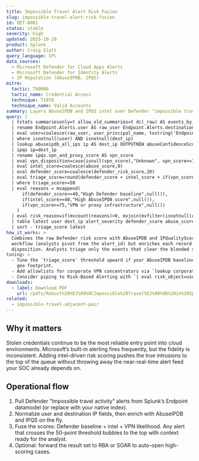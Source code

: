 ```yaml
---
title: Impossible Travel Alert Risk Fusion
slug: impossible-travel-alert-risk-fusion
id: DET-0001
status: stable
severity: high
updated: 2025-10-20
product: Splunk
author: Craig Glatt
query_language: SPL
data_sources:
  - Microsoft Defender for Cloud Apps Alerts
  - Microsoft Defender for Identity Alerts
  - IP Reputation (AbuseIPDB, IPQS)
mitre:
  tactic: TA0006
  tactic_name: Credential Access
  technique: T1078
  technique_name: Valid Accounts
summary: Layers AbuseIPDB and IPQS intel over Defender "impossible travel" alerts to prioritize the sign-ins most likely tied to stolen credentials.
query: |
  | tstats summariesonly=t allow_old_summaries=t dc(_raw) AS events_by_alert earliest(_time) AS earliest latest(_time) AS latest values(alert_type) AS alert_type values(alert_display_name) AS alert_display_name from datamodel=Endpoint.Endpoint_Alerts where nodename=Endpoint.Alerts ("alert_type"="Impossible travel activity" OR alert_display_name IN ("Impossible travel activity","Impossible travel"))
  | rename Endpoint.Alerts.user AS raw_user Endpoint.Alerts.destination_ip AS dest_ip Endpoint.Alerts.risk_score AS defender_risk_score Endpoint.Alerts.alert_severity AS alert_severity Endpoint.Alerts.alert_id AS alert_id
  | eval user=coalesce(raw_user, user_principal_name, tostring('Endpoint.Alerts'.userPrincipalName,""), tostring('Endpoint.Alerts'.user,""))
  | where isnotnull(user) AND isnotnull(dest_ip)
  | lookup abuseipdb_all_ips ip AS dest_ip OUTPUTNEW abuseConfidenceScore AS abuse_score
  | ipqs ip=dest_ip
  | rename ipqs.vpn_and_proxy_score AS vpn_score
  | eval vpn_disposition=case(isnull(vpn_score),"Unknown", vpn_score>=75,"Likely VPN/Proxy", true(),"Low VPN likelihood")
  | eval intel_score=coalesce(abuse_score,0)
  | eval defender_score=coalesce(defender_risk_score,20)
  | eval triage_score=round(defender_score + intel_score + if(vpn_score>=75,25,0),0)
  | where triage_score>=50
  | eval reasons = mvappend(
      if(defender_score>=40,"High Defender baseline",null()),
      if(intel_score>=40,"High AbuseIPDB score",null()),
      if(vpn_score>=75,"VPN or proxy infrastructure",null())
    )
  | eval risk_reason=if(mvcount(reasons)>0, mvjoin(mvfilter(isnotnull(reasons)),"; "), "Impossible travel with credible IP risk")
  | table latest user dest_ip alert_severity defender_score abuse_score vpn_score vpn_disposition triage_score alert_id risk_reason
  | sort - triage_score latest
how_it_works: >
  Combines the raw Defender risk score with AbuseIPDB and IPQualityScore telemetry. The search keeps the alert-centric
  workflow (analysts pivot from the alert_id) but enriches each record with IP reputation confidence and a VPN
  disposition. Analysts triage only the events that clear the blended score of 50.
tuning: >
  - Tune the `triage_score` threshold upward if your AbuseIPDB baseline is noisy; 60 is typical for customers with broad
    geo footprint.  
  - Add allowlists for corporate VPN concentrators via `lookup corporate_access_ips dest_ip OUTPUT disposition`.  
  - Consider piping to Risk-Based Alerting with `| eval risk_object=user, risk_score=triage_score`.
downloads:
  - label: Download PDF
    url: /pdfs/Robust%20%E2%80%9CImpossible%20Travel%E2%80%9D%20in%20Splunk.pdf
related:
  - impossible-travel-adjacent-pair
---
```


## Why it matters

Stolen credentials continue to be the most reliable entry point into cloud environments. Microsoft’s built-in alerting
fires frequently, but the fidelity is inconsistent. Adding intel-driven risk scoring pushes the true intrusions to the
top of the queue without throwing away the near-real-time alert feed your SOC already depends on.

## Operational flow

1. Pull Defender “Impossible travel activity” alerts from Splunk’s Endpoint datamodel (or replace with your native
   index).  
2. Normalize user and destination IP fields, then enrich with AbuseIPDB and IPQS on the fly.  
3. Fuse the scores: Defender baseline + intel + VPN likelihood. Any alert that crosses the 50-point threshold bubbles to
   the top with context ready for the analyst.  
4. Optional: forward the result set to RBA or SOAR to auto-open high-scoring cases.
